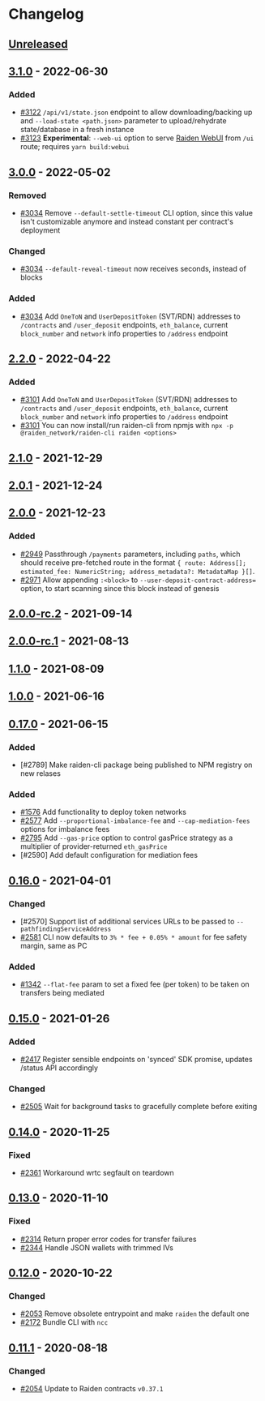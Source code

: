 # Changelog

## [Unreleased]

## [3.1.0] - 2022-06-30
### Added
- [#3122] `/api/v1/state.json` endpoint to allow downloading/backing up and `--load-state <path.json>` parameter to upload/rehydrate state/database in a fresh instance
- [#3123] **Experimental**: `--web-ui` option to serve [Raiden WebUI](https://github.com/raiden-network/webui) from `/ui` route; requires `yarn build:webui`

[#3122]: https://github.com/raiden-network/light-client/issues/3122
[#3123]: https://github.com/raiden-network/light-client/issues/3123

## [3.0.0] - 2022-05-02
### Removed
- [#3034] Remove `--default-settle-timeout` CLI option, since this value isn't customizable anymore and instead constant per contract's deployment

### Changed
- [#3034] `--default-reveal-timeout` now receives seconds, instead of blocks

### Added
- [#3034] Add `OneToN` and `UserDepositToken` (SVT/RDN) addresses to `/contracts` and `/user_deposit` endpoints, `eth_balance`, current `block_number` and `network` info properties to `/address` endpoint

[#3034]: https://github.com/raiden-network/light-client/pull/3034

## [2.2.0] - 2022-04-22
### Added
- [#3101] Add `OneToN` and `UserDepositToken` (SVT/RDN) addresses to `/contracts` and `/user_deposit` endpoints, `eth_balance`, current `block_number` and `network` info properties to `/address` endpoint
- [#3101] You can now install/run raiden-cli from npmjs with `npx -p @raiden_network/raiden-cli raiden <options>`

[#3101]: https://github.com/raiden-network/light-client/pull/3101

## [2.1.0] - 2021-12-29

## [2.0.1] - 2021-12-24

## [2.0.0] - 2021-12-23
### Added
- [#2949] Passthrough `/payments` parameters, including `paths`, which should receive pre-fetched route in the format `{ route: Address[]; estimated_fee: NumericString; address_metadata?: MetadataMap }[]`.
- [#2971] Allow appending `:<block>` to `--user-deposit-contract-address=` option, to start scanning since this block instead of genesis

[#2949]: https://github.com/raiden-network/light-client/issues/2949
[#2971]: https://github.com/raiden-network/light-client/pull/2971

## [2.0.0-rc.2] - 2021-09-14

## [2.0.0-rc.1] - 2021-08-13

## [1.1.0] - 2021-08-09

## [1.0.0] - 2021-06-16

## [0.17.0] - 2021-06-15
### Added
- [#2789] Make raiden-cli package being published to NPM registry on new relases

[#1576]: https://github.com/raiden-network/light-client/issues/2789


### Added
- [#1576] Add functionality to deploy token networks
- [#2577] Add `--proportional-imbalance-fee` and `--cap-mediation-fees` options for imbalance fees
- [#2795] Add `--gas-price` option to control gasPrice strategy as a multiplier of provider-returned `eth_gasPrice`
- [#2590] Add default configuration for mediation fees

[#1576]: https://github.com/raiden-network/light-client/issues/1576
[#2577]: https://github.com/raiden-network/light-client/issues/2577
[#2795]: https://github.com/raiden-network/light-client/issues/2795
[#2790]: https://github.com/raiden-network/light-client/issues/2790

## [0.16.0] - 2021-04-01
### Changed
- [#2570] Support list of additional services URLs to be passed to `--pathfindingServiceAddress`
- [#2581] CLI now defaults to `3% * fee + 0.05% * amount` for fee safety margin, same as PC

### Added
- [#1342] `--flat-fee` param to set a fixed fee (per token) to be taken on transfers being mediated

[#1342]: https://github.com/raiden-network/light-client/issues/1342
[#2581]: https://github.com/raiden-network/light-client/pull/2581

## [0.15.0] - 2021-01-26
### Added
- [#2417] Register sensible endpoints on 'synced' SDK promise, updates /status API accordingly

### Changed
- [#2505] Wait for background tasks to gracefully complete before exiting

[#2417]: https://github.com/raiden-network/light-client/pull/2417
[#2505]: https://github.com/raiden-network/light-client/pull/2505

## [0.14.0] - 2020-11-25
### Fixed
- [#2361] Workaround wrtc segfault on teardown

[#2361]: https://github.com/raiden-network/light-client/issues/2361

## [0.13.0] - 2020-11-10
### Fixed
- [#2314] Return proper error codes for transfer failures
- [#2344] Handle JSON wallets with trimmed IVs

[#2314]: https://github.com/raiden-network/light-client/pull/2336
[#2344]: https://github.com/raiden-network/light-client/issues/2336

## [0.12.0] - 2020-10-22
### Changed

- [#2053] Remove obsolete entrypoint and make `raiden` the default one
- [#2172] Bundle CLI with `ncc`

[#2053]: https://github.com/raiden-network/light-client/pulls/2053
[#2172]: https://github.com/raiden-network/light-client/issues/2172

## [0.11.1] - 2020-08-18
### Changed

- [#2054] Update to Raiden contracts `v0.37.1`

[#2054]: https://github.com/raiden-network/light-client/pulls/2054


[Unreleased]: https://github.com/raiden-network/light-client/compare/v3.1.0...HEAD
[3.1.0]: https://github.com/raiden-network/light-client/compare/v3.0.0...v3.1.0
[3.0.0]: https://github.com/raiden-network/light-client/compare/v2.2.0...v3.0.0
[2.2.0]: https://github.com/raiden-network/light-client/compare/v2.1.0...v2.2.0
[2.1.0]: https://github.com/raiden-network/light-client/compare/v2.0.1...v2.1.0
[2.0.1]: https://github.com/raiden-network/light-client/compare/v2.0.0...v2.0.1
[2.0.0]: https://github.com/raiden-network/light-client/compare/v2.0.0-rc.2...v2.0.0
[2.0.0-rc.2]: https://github.com/raiden-network/light-client/compare/v2.0.0-rc.1...v2.0.0-rc.2
[2.0.0-rc.1]: https://github.com/raiden-network/light-client/compare/v1.1.0...v2.0.0-rc.1
[1.1.0]: https://github.com/raiden-network/light-client/compare/v1.0.0...v1.1.0
[1.0.0]: https://github.com/raiden-network/light-client/compare/v0.17.0...v1.0.0
[0.17.0]: https://github.com/raiden-network/light-client/compare/v0.16.0...v0.17.0
[0.16.0]: https://github.com/raiden-network/light-client/compare/v0.15.0...v0.16.0
[0.15.0]: https://github.com/raiden-network/light-client/compare/v0.14.0...v0.15.0
[0.14.0]: https://github.com/raiden-network/light-client/compare/v0.13.0...v0.14.0
[0.13.0]: https://github.com/raiden-network/light-client/compare/v0.12.0...v0.13.0
[0.12.0]: https://github.com/raiden-network/light-client/compare/v0.11.1...v0.12.0
[0.11.1]: https://github.com/raiden-network/light-client/compare/v0.11.0...v0.11.1
